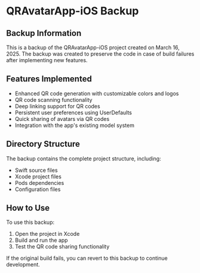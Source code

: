 # QRAvatarApp-iOS Backup

## Backup Information
This is a backup of the QRAvatarApp-iOS project created on March 16, 2025. The backup was created to preserve the code in case of build failures after implementing new features.

## Features Implemented

- Enhanced QR code generation with customizable colors and logos
- QR code scanning functionality
- Deep linking support for QR codes
- Persistent user preferences using UserDefaults
- Quick sharing of avatars via QR codes
- Integration with the app's existing model system

## Directory Structure

The backup contains the complete project structure, including:

- Swift source files
- Xcode project files
- Pods dependencies
- Configuration files

## How to Use

To use this backup:

1. Open the project in Xcode
2. Build and run the app
3. Test the QR code sharing functionality

If the original build fails, you can revert to this backup to continue development.